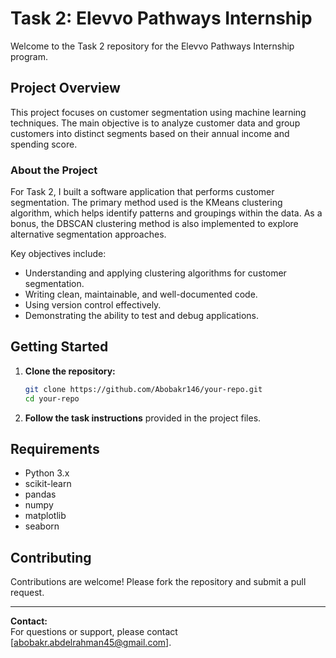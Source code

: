# Task 2: Elevvo Pathways Internship

Welcome to the Task 2 repository for the Elevvo Pathways Internship program.

## Project Overview

This project focuses on customer segmentation using machine learning techniques. The main objective is to analyze customer data and group customers into distinct segments based on their annual income and spending score.

### About the Project

For Task 2, I built a software application that performs customer segmentation. The primary method used is the KMeans clustering algorithm, which helps identify patterns and groupings within the data. As a bonus, the DBSCAN clustering method is also implemented to explore alternative segmentation approaches.

Key objectives include:
- Understanding and applying clustering algorithms for customer segmentation.
- Writing clean, maintainable, and well-documented code.
- Using version control effectively.
- Demonstrating the ability to test and debug applications.

## Getting Started

1. **Clone the repository:**
    ```bash
    git clone https://github.com/Abobakr146/your-repo.git
    cd your-repo
    ```

2. **Follow the task instructions** provided in the project files.


## Requirements

- Python 3.x
- scikit-learn
- pandas
- numpy
- matplotlib
- seaborn


## Contributing

Contributions are welcome! Please fork the repository and submit a pull request.

---

**Contact:**  
For questions or support, please contact [abobakr.abdelrahman45@gmail.com].